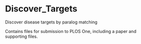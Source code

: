 # Discover_Targets
Discover disease targets by paralog matching

Contains files for submission to PLOS One, including a paper and supporting files.
